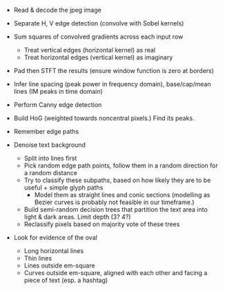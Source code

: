 * Read & decode the jpeg image
* Separate H, V edge detection (convolve with Sobel kernels)
* Sum squares of convolved gradients across each input row
  * Treat vertical edges (horizontal kernel) as real 
  * Treat horizontal edges (vertical kernel) as imaginary
* Pad then STFT the results (ensure window function is zero at borders)
* Infer line spacing (peak power in frequency domain), base/cap/mean lines
  (IM peaks in time domain)

* Perform Canny edge detection
* Build HoG (weighted towards noncentral pixels.)  Find its peaks.
* Remember edge paths

* Denoise text background
  * Split into lines first
  * Pick random edge path points, follow them in a random direction for a random distance
  * Try to classify these subpaths, based on how likely they are to be useful + simple glyph paths
    * Model them as straight lines and conic sections (modelling as Bezier
      curves is probably not feasible in our timeframe.)
  * Build semi-random decision trees that partition the text area into light &
    dark areas.  Limit depth (3? 4?)
  * Reclassify pixels based on majority vote of these trees

* Look for evidence of the oval
  * Long horizontal lines 
  * Thin lines
  * Lines outside em-square
  * Curves outside em-square, aligned with each other and facing a piece of text (esp. a hashtag)
